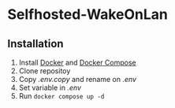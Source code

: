 # Selfhosted-WakeOnLan
## Installation
1. Install [Docker](https://docs.docker.com/get-docker/) and [Docker Compose](https://docs.docker.com/compose/install/)
2. Clone repositoy
3. Copy *.env.copy* and rename on *.env*
4. Set variable in *.env*
5. Run `docker compose up -d`
